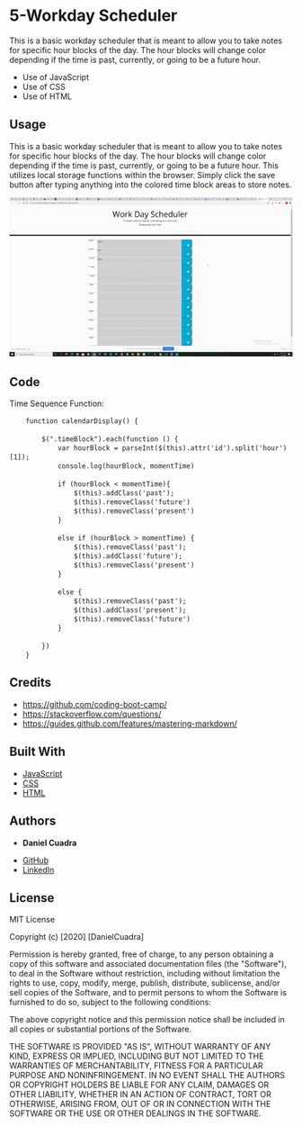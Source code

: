# 5-Workday Scheduler

This is a basic workday scheduler that is meant to allow you to take notes for specific hour blocks of the day. The hour blocks will change color depending if the time is past, currently, or going to be a future hour.

* Use of JavaScript
* Use of CSS
* Use of HTML

## Usage

This is a basic workday scheduler that is meant to allow you to take notes for specific hour blocks of the day. The hour blocks will change color depending if the time is past, currently, or going to be a future hour. This utilizes local storage functions within the browser. Simply click the save button after typing anything into the colored time block areas to store notes.

<img src="./schedulergif.gif">

## Code

Time Sequence Function:

```
    function calendarDisplay() {  

        $(".timeBlock").each(function () {
            var hourBlock = parseInt($(this).attr('id').split('hour')[1]);
            console.log(hourBlock, momentTime)    
            
            if (hourBlock < momentTime){
                $(this).addClass('past');
                $(this).removeClass('future')
                $(this).removeClass('present')
            } 
            
            else if (hourBlock > momentTime) {
                $(this).removeClass('past');
                $(this).addClass('future');
                $(this).removeClass('present')
            }

            else {
                $(this).removeClass('past');
                $(this).addClass('present');
                $(this).removeClass('future')
            }

        })
    }   
```

## Credits

* https://github.com/coding-boot-camp/
* https://stackoverflow.com/questions/
* https://guides.github.com/features/mastering-markdown/

## Built With

* [JavaScript](https://developer.mozilla.org/en-US/docs/Web/JavaScript)
* [CSS](https://developer.mozilla.org/en-US/docs/Web/CSS)
* [HTML](https://developer.mozilla.org/en-US/docs/Web/HTML)

## Authors

* **Daniel Cuadra** 

- [GitHub](https://github.com/DCuadra85)
- [LinkedIn](https://www.linkedin.com/in/daniel-cuadra-3705aa39/)


## License

MIT License

Copyright (c) [2020] [DanielCuadra]

Permission is hereby granted, free of charge, to any person obtaining a copy
of this software and associated documentation files (the "Software"), to deal
in the Software without restriction, including without limitation the rights
to use, copy, modify, merge, publish, distribute, sublicense, and/or sell
copies of the Software, and to permit persons to whom the Software is
furnished to do so, subject to the following conditions:

The above copyright notice and this permission notice shall be included in all
copies or substantial portions of the Software.

THE SOFTWARE IS PROVIDED "AS IS", WITHOUT WARRANTY OF ANY KIND, EXPRESS OR
IMPLIED, INCLUDING BUT NOT LIMITED TO THE WARRANTIES OF MERCHANTABILITY,
FITNESS FOR A PARTICULAR PURPOSE AND NONINFRINGEMENT. IN NO EVENT SHALL THE
AUTHORS OR COPYRIGHT HOLDERS BE LIABLE FOR ANY CLAIM, DAMAGES OR OTHER
LIABILITY, WHETHER IN AN ACTION OF CONTRACT, TORT OR OTHERWISE, ARISING FROM,
OUT OF OR IN CONNECTION WITH THE SOFTWARE OR THE USE OR OTHER DEALINGS IN THE
SOFTWARE.